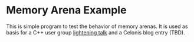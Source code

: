 # Memory Arena Example
This is simple program to test the behavior of memory arenas.
It is used as basis for a C++ user group [lightening talk](https://youtu.be/jsvW6XacKRg) and a Celonis blog entry (TBD).
